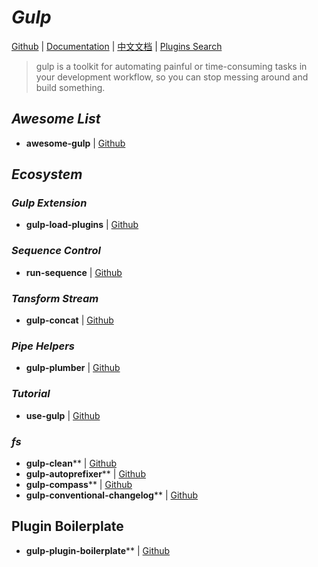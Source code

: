 # _Gulp_

[Github](https://github.com/gulpjs/gulp) | [Documentation](https://gulpjs.com/) | [中文文档](https://www.gulpjs.com.cn/) | [Plugins Search](https://gulpjs.com/plugins/)

> gulp is a toolkit for automating painful or time-consuming tasks in your development workflow, so you can stop messing around and build something.

## _Awesome List_

 - **awesome-gulp** | [Github](https://github.com/alferov/awesome-gulp)


## _Ecosystem_

### _Gulp Extension_

- **gulp-load-plugins** | [Github](https://github.com/jackfranklin/gulp-load-plugins)


### _Sequence Control_

- **run-sequence** | [Github](https://github.com/OverZealous/run-sequence)


### _Tansform Stream_

- **gulp-concat** | [Github](https://github.com/gulp-community/gulp-concat)


### _Pipe Helpers_

- **gulp-plumber** | [Github](https://github.com/floatdrop/gulp-plumber)


### _Tutorial_

- **use-gulp** | [Github](https://github.com/Platform-CUF/use-gulp)


### _fs_

 - **gulp-clean**** | [Github](https://github.com/peter-vilja/gulp-clean)
 - **gulp-autoprefixer**** | [Github](https://github.com/sindresorhus/gulp-autoprefixer)
 - **gulp-compass**** | [Github](https://github.com/appleboy/gulp-compass)
 - **gulp-conventional-changelog**** | [Github](https://github.com/conventional-changelog-archived-repos/gulp-conventional-changelog)



## Plugin Boilerplate

 - **gulp-plugin-boilerplate**** | [Github](https://github.com/ulivz/gulp-plugin-boilerplate)






